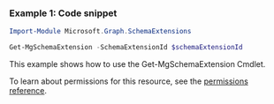 ### Example 1: Code snippet

```powershellImport-Module Microsoft.Graph.SchemaExtensions

Get-MgSchemaExtension -SchemaExtensionId $schemaExtensionId
```
This example shows how to use the Get-MgSchemaExtension Cmdlet.
To learn about permissions for this resource, see the [permissions reference](/graph/permissions-reference).

